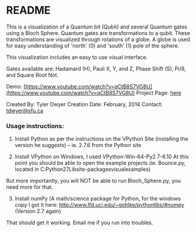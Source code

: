 # README #

This is a visualization of a Quantum bit (Qubit) and several Quantum gates using a Bloch Sphere. Quantum gates are transformations to a qubit. These transformations are visualized through rotations of a globe. A globe is used for easy understanding of 'north' (0) and 'south' (1) pole of the sphere. 

This visualization includes an easy to use visual interface. 

Gates available are: Hadamard (H), Pauli X, Y, and Z, Phase Shift (S), Pi/8, and Square Root Not.

Demo: [https://www.youtube.com/watch?v=qCtB8S7VG8U](https://www.youtube.com/watch?v=qCtB8S7VG8U)
Project Page: [here](https://tqdlab.wordpress.com/portfolio/phd-research-project-quantum-gate-and-qubit-visualization-using-a-bloch-sphere/) 

Created By: Tyler Dwyer
Creation Date: February, 2014
Contact: tdwyer@sfu.ca
### Usage instructions: ###

1) Install Python as per the instructions on the VPython Site (installing the version he suggests) – ie. 2.7.6 from the Python site

2) Install VPython on Windows, I used VPython-Win-64-Py2.7-6.10
At this point you should be able to open the example projects (ie. Bounce.py, located in C:Python27Libsite-packagesvisualexamples)

But more importantly, you will NOT be able to run Bloch_Sphere.py, you need more for that.

3) Install numPy (A math/science package for Python, for the windows copy I got it here: http://www.lfd.uci.edu/~gohlke/pythonlibs/#numpy (Version 2.7 again)

That *should* get it working. Email me if you run into troubles.